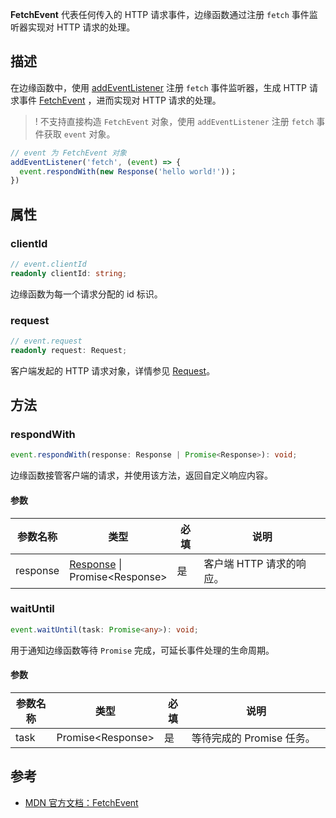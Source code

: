 **FetchEvent** 代表任何传入的 HTTP 请求事件，边缘函数通过注册 `fetch` 事件监听器实现对 HTTP 请求的处理。

## 描述
在边缘函数中，使用 [addEventListener](https://cloud.tencent.com/document/product/1552/81928) 注册 `fetch` 事件监听器，生成 HTTP 请求事件 [FetchEvent](https://cloud.tencent.com/document/product/1552/81899) ，进而实现对 HTTP 请求的处理。

>! 不支持直接构造 `FetchEvent` 对象，使用 `addEventListener` 注册 `fetch` 事件获取 `event` 对象。

```typescript
// event 为 FetchEvent 对象
addEventListener('fetch', (event) => {
  event.respondWith(new Response('hello world!'))；
})
```

## 属性

### clientId

```typescript
// event.clientId
readonly clientId: string;
```

边缘函数为每一个请求分配的 id 标识。

### request
```typescript
// event.request
readonly request: Request;
```
客户端发起的 HTTP 请求对象，详情参见 [Request](https://cloud.tencent.com/document/product/1552/81902)。

## 方法
### respondWith

```typescript
event.respondWith(response: Response | Promise<Response>): void;
```

边缘函数接管客户端的请求，并使用该方法，返回自定义响应内容。 

#### 参数
<table>
  <thead>
    <tr>
      <th width="15%">参数名称</th>
      <th width="15%">类型</th>
      <th width="10%">必填</th>
      <th width="60%">说明</th> 
    </tr>
  </thead>
  <tbody>
    <tr>
      <td>response</td>
      <td>
        <a href="https://cloud.tencent.com/document/product/1552/81917">Response</a> | 
        Promise&lt;Response&gt;
      </td>
      <td>是</td>
      <td>
        客户端 HTTP 请求的响应。
      </td>
    </tr>
  </tbody>
</table>


### waitUntil
```typescript
event.waitUntil(task: Promise<any>): void;
``` 
用于通知边缘函数等待 `Promise` 完成，可延长事件处理的生命周期。

#### 参数
<table>
  <thead>
    <tr>
      <th width="15%">参数名称</th>
      <th width="15%">类型</th>
      <th width="10%">必填</th>
      <th width="60%">说明</th> 
    </tr>
  </thead>
  <tbody>
    <tr>
      <td>task</td>
      <td>
        Promise&lt;Response&gt;
      </td>
      <td>是</td>
      <td>
        等待完成的 Promise 任务。 
      </td>
    </tr>
  </tbody>
</table>

## 参考
- [MDN 官方文档：FetchEvent](https://developer.mozilla.org/en-US/docs/Web/API/FetchEvent)
